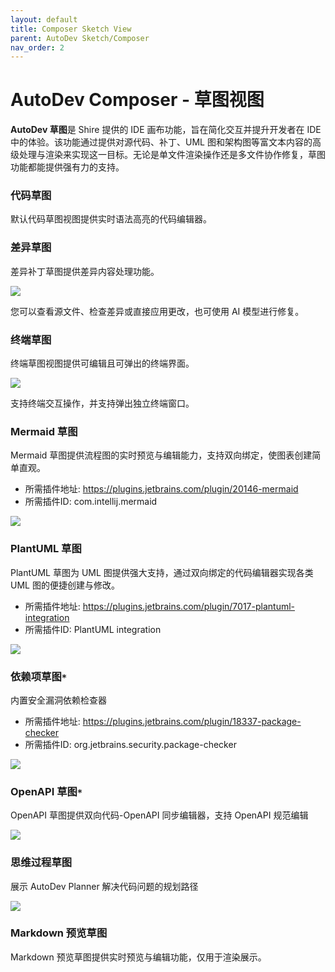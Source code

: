```yaml
---
layout: default
title: Composer Sketch View
parent: AutoDev Sketch/Composer
nav_order: 2
---
```


# AutoDev Composer - 草图视图

**AutoDev 草图**是 Shire 提供的 IDE 画布功能，旨在简化交互并提升开发者在 IDE 中的体验。该功能通过提供对源代码、补丁、UML 图和架构图等富文本内容的高级处理与渲染来实现这一目标。无论是单文件渲染操作还是多文件协作修复，草图功能都能提供强有力的支持。

### 代码草图

默认代码草图视图提供实时语法高亮的代码编辑器。

### **差异草图**

差异补丁草图提供差异内容处理功能。

![](https://shire.run/images/shire-sketch-diff.png)

您可以查看源文件、检查差异或直接应用更改，也可使用 AI 模型进行修复。

### **终端草图**

终端草图视图提供可编辑且可弹出的终端界面。

![](https://shire.run/images/shire-sketch-terminal.png)

支持终端交互操作，并支持弹出独立终端窗口。

### **Mermaid 草图**

Mermaid 草图提供流程图的实时预览与编辑能力，支持双向绑定，使图表创建简单直观。

- 所需插件地址: https://plugins.jetbrains.com/plugin/20146-mermaid
- 所需插件ID: com.intellij.mermaid

![](https://shire.run/images/shire-sketch-mermaid.png)

### **PlantUML 草图**

PlantUML 草图为 UML 图提供强大支持，通过双向绑定的代码编辑器实现各类 UML 图的便捷创建与修改。

- 所需插件地址: https://plugins.jetbrains.com/plugin/7017-plantuml-integration
- 所需插件ID: PlantUML integration

![](https://shire.run/images/shire-sketch-plantuml.png)

### **依赖项草图`*`**

内置安全漏洞依赖检查器        

- 所需插件地址: https://plugins.jetbrains.com/plugin/18337-package-checker
- 所需插件ID: org.jetbrains.security.package-checker

![](https://unitmesh.cc/auto-dev/sketch-security-dependency.png)

### **OpenAPI 草图`*`**

OpenAPI 草图提供双向代码-OpenAPI 同步编辑器，支持 OpenAPI 规范编辑

![](https://unitmesh.cc/auto-dev/sketch-openapi.png)

### **思维过程草图**

展示 AutoDev Planner 解决代码问题的规划路径                                                

![](https://unitmesh.cc/auto-dev/autodev-plan-sketch.png)

### **Markdown 预览草图**

Markdown 预览草图提供实时预览与编辑功能，仅用于渲染展示。
